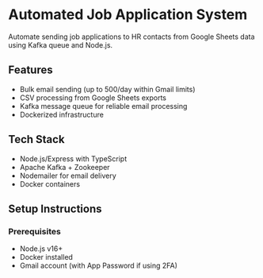 # Automated Job Application System

Automate sending job applications to HR contacts from Google Sheets data using Kafka queue and Node.js.

## Features
- Bulk email sending (up to 500/day within Gmail limits)
- CSV processing from Google Sheets exports
- Kafka message queue for reliable email processing
- Dockerized infrastructure

## Tech Stack
- Node.js/Express with TypeScript
- Apache Kafka + Zookeeper
- Nodemailer for email delivery
- Docker containers

## Setup Instructions

### Prerequisites
- Node.js v16+
- Docker installed
- Gmail account (with App Password if using 2FA)

